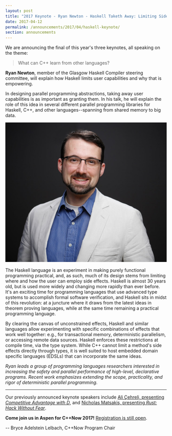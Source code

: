 ```yaml
---
layout: post
title: "2017 Keynote - Ryan Newton - Haskell Taketh Away: Limiting Side Effects for Parallel Programming"
date: 2017-04-12
permalink: /announcements/2017/04/haskell-keynote/
section: announcements
---
```


We are announcing the final of this year's three keynotes, all speaking on the theme:

> What can C++ learn from other languages?

**Ryan Newton**, member of the Glasgow Haskell Compiler steering committee, will explain how Haskell limits user capabilities and why that is empowering.

In designing parallel programming abstractions, taking away user capabilities is as important as granting them. In his talk, he will explain the role of this idea in several different parallel programming libraries for Haskell, C++, and other languages--spanning from shared memory to big data.

![Keynote Speaker Ryan Newton](/assets/posts/2017/KeynoteSpeakerRyanNewton.jpg "Keynote Speaker Ryan Newton")

<!--break-->

The Haskell language is an experiment in making purely functional programming practical, and, as such, much of its design stems from limiting where and how the user can employ side effects. Haskell is almost 30 years old, but is used more widely and changing more rapidly than ever before. It's an exciting time for programming languages that use advanced type systems to accomplish formal software verification, and Haskell sits in midst of this revolution: at a juncture where it draws from the latest ideas in theorem proving languages, while at the same time remaining a practical programming language.

By clearing the canvas of unconstrained effects, Haskell and similar languages allow experimenting with specific combinations of effects that work well together: e.g., for transactional memory, deterministic parallelism, or accessing remote data sources. Haskell enforces these restrictions at compile time, via the type system. While C++ cannot limit a method's side effects directly through types, it is well suited to host embedded domain specific languages (EDSLs) that can incorporate the same ideas.

*Ryan leads a group of programming languages researchers interested in increasing the safety and parallel performance of high-level, declarative programs. Recent work emphasizes extending the scope, practicality, and rigor of deterministic parallel programming.*

---

Our previously announced keynote speakers include [Ali Çehreli, presenting *Competitive Advantage with D*](/2017-conference/announcements/2017/04/09/d-keynote.html), and [Nicholas Matsakis, presenting *Rust: Hack Without Fear*](/2017-conference/announcements/2017/03/15/rust-keynote.html).

**Come join us in Aspen for C++Now 2017!** [Registration is still open](https://cppnow2017.eventbrite.com).

-- Bryce Adelstein Lelbach, C++Now Program Chair
